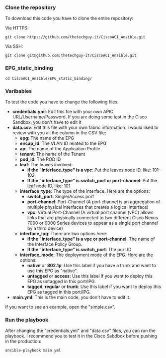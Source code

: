 ### Clone the repository

To download this code you have to clone the entire repository:

Via HTTPS:

```
git clone https://github.com/thetechguy-it/CiscoACI_Ansible.git
```

Via SSH:

```
git clone git@github.com:thetechguy-it/CiscoACI_Ansible.git
```

### EPG_static_binding

```
cd CiscoACI_Ansible/EPG_static_binding/
```


### Varibables
To test the code you have to change the following files:   
- **credentials.yml**: Edit this file with your own APIC URL/Username/Password. If you are doing some test in the Cisco Sandbox, you don't have to edit it
- **data.csv**: Edit this file with your own fabric information. I would liked to review with you all the column in the CSV file:
  - **epg**: The name of the EPG
  - **encap_id**: The VLAN ID related to the EPG
  - **ap**: The name of the Application Profile
  - **tenant**: The name of the Tenant
  - **pod_id**: The POD ID
  - **leaf**: The leaves involved:
    - **If the "interface_type" is a vpc**: Put the leaves node ID, like: 101-102
    - **If the "interface_type" is switch_port or port-channel**: Put the leaf node ID, like: 101
  - **interface_type**: The type of the interface. Here are the options:
    - **switch_port**: Single/Access port
    - **port-channel**: Port-Channel (A port channel is an aggregation of multiple physical interfaces that creates a logical interface)
    - **vpc**: Virtual Port-Channel (A virtual port channel (vPC) allows links that are physically connected to two different Cisco Nexus 7000 or 9000 Series devices to appear as a single port channel by a third device)
  - **interface_ipg**: There are two options here:
    - **If the "interface_type" is a vpc or port-channel**: The name of the Interface Policy Group.
    - **If the "interface_type" is switch_port**: The port ID
  - **interface_mode**: The deployment mode of the EPG. Here are the options:
    - **native** or **802.1p**: Use this label if you have a trunk and want to use this EPG as "native".
    - **untagged** or **access**: Use this label if you want to deploy this EPG as untagged in this port/IPG.
    - **tagged**, **regular** or **trunk**: Use this label if you want to deploy this EPG as tagged in this port/IPG.  
- **main.yml**: This is the main code, you don't have to edit it.

If you want to see an example, open the "simple.csv".

### Run the playbook

After changing the "credentials.yml" and "data.csv" files, you can run the playbook. I recommend you to test it in the Cisco Sabdbox before pushing in the production:

```
ansible-playbook main.yml
```
